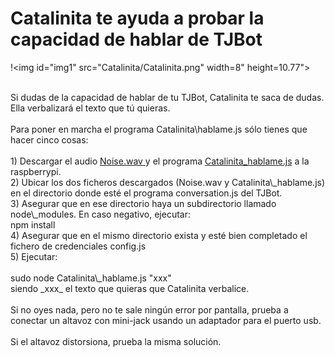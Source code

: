 # Catalinita te ayuda a probar la capacidad de hablar de TJBot

!<img id="img1" src="Catalinita/Catalinita.png" width=8" height=10.77"> <br> <br>


<div id="texto1">Si dudas de la capacidad de hablar de tu TJBot, Catalinita te saca de dudas. Ella verbalizará el texto que tú quieras.</div>
<br>
<div id="texto2">Para poner en marcha el programa Catalinita\hablame.js sólo tienes que hacer cinco cosas:</div>
<br>  
<div id="texto3">1) Descargar el audio <a href="https://github.com/watsonvaclase/Propuestas/blob/master/Catalinita/Noise.wav"> Noise.wav </a>y el programa <a href="https://github.com/watsonvaclase/Propuestas/blob/master/Catalinita/Catalinita_hablame.js"> Catalinita_hablame.js</a> a la raspberrypi.</div>
 
<div id="texto4">2) Ubicar los dos ficheros descargados (Noise.wav y Catalinita\_hablame.js) en el directorio donde esté el programa conversation.js del TJBot.</div>

<div id="texto5">3) Asegurar que en ese directorio haya un subdirectorio llamado node\_modules. En caso negativo, ejecutar: <br>
npm install</div>

<div id="texto6">4) Asegurar que en el mismo directorio exista y esté bien completado el fichero de credenciales config.js </div>

<div id="texto7">5) Ejecutar:</div> <br>
<div id="texto10">sudo node Catalinita\_hablame.js "xxx"</div>
<div id="texto11">siendo _xxx_ el texto que quieras que Catalinita verbalice. </div><br>

<div id="texto8">Si no oyes nada, pero no te sale ningún error por pantalla, prueba a conectar un altavoz con mini-jack usando un adaptador para el puerto usb.</div> <br>

<div id="texto9">Si el altavoz distorsiona, prueba la misma solución.</div><br>

